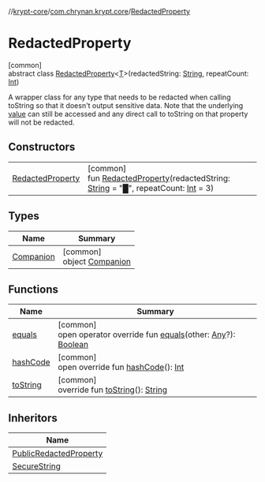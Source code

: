 //[krypt-core](../../../index.md)/[com.chrynan.krypt.core](../index.md)/[RedactedProperty](index.md)

# RedactedProperty

[common]\
abstract class [RedactedProperty](index.md)&lt;[T](index.md)&gt;(redactedString: [String](https://kotlinlang.org/api/latest/jvm/stdlib/kotlin/-string/index.html), repeatCount: [Int](https://kotlinlang.org/api/latest/jvm/stdlib/kotlin/-int/index.html))

A wrapper class for any type that needs to be redacted when calling toString so that it doesn't output sensitive data. Note that the underlying [value](../../../../krypt-core/com.chrynan.krypt.core/-redacted-property/value.md) can still be accessed and any direct call to toString on that property will not be redacted.

## Constructors

| | |
|---|---|
| [RedactedProperty](-redacted-property.md) | [common]<br>fun [RedactedProperty](-redacted-property.md)(redactedString: [String](https://kotlinlang.org/api/latest/jvm/stdlib/kotlin/-string/index.html) = "█", repeatCount: [Int](https://kotlinlang.org/api/latest/jvm/stdlib/kotlin/-int/index.html) = 3) |

## Types

| Name | Summary |
|---|---|
| [Companion](-companion/index.md) | [common]<br>object [Companion](-companion/index.md) |

## Functions

| Name | Summary |
|---|---|
| [equals](equals.md) | [common]<br>open operator override fun [equals](equals.md)(other: [Any](https://kotlinlang.org/api/latest/jvm/stdlib/kotlin/-any/index.html)?): [Boolean](https://kotlinlang.org/api/latest/jvm/stdlib/kotlin/-boolean/index.html) |
| [hashCode](hash-code.md) | [common]<br>open override fun [hashCode](hash-code.md)(): [Int](https://kotlinlang.org/api/latest/jvm/stdlib/kotlin/-int/index.html) |
| [toString](to-string.md) | [common]<br>override fun [toString](to-string.md)(): [String](https://kotlinlang.org/api/latest/jvm/stdlib/kotlin/-string/index.html) |

## Inheritors

| Name |
|---|
| [PublicRedactedProperty](../-public-redacted-property/index.md) |
| [SecureString](../-secure-string/index.md) |
